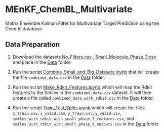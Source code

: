 # MEnKF_ChemBL_Multivariate
Matrix Ensemble Kalman Filter for Multivariate Target Prediction using the Chembl database

## Data Preparation

1. Download the datasets [No_Filters.csv]() , [Small_Molecule_Phase_3.csv](https://drive.google.com/file/d/1BcG5A3Af6GncJoDptH8cLe5AkXbrPqTm/view?usp=sharing) and place in the [Data](https://github.com/Ved-Piyush/MEnKF_ChemBL_Multivariate/tree/main/Data) folder.

2. Run the script [Combine_Small_and_Big_Datasets.ipynb](https://github.com/Ved-Piyush/MEnKF_ChemBL_Multivariate/blob/main/Data_Preparation/Combine_Small_and_Big_Datasets.ipynb) that will create the file `combined_data.csv` in the [Data](https://github.com/Ved-Piyush/MEnKF_ChemBL_Multivariate/tree/main/Data) folder.

3. Run the script [Make_Rdkit_Features.ipynb](https://github.com/Ved-Piyush/MEnKF_ChemBL_Multivariate/blob/main/Data_Preparation/Make_Rdkit_Features.ipynb) which will map the Rdkit features to the Smiles in the `combined_data.csv` dataset. It will then create a file called `combined_data_with_rdkit.csv` in the [Data](https://github.com/Ved-Piyush/MEnKF_ChemBL_Multivariate/tree/main/Data) folder.

4. Run the script [Train_Test_Splits.ipynb](https://github.com/Ved-Piyush/MEnKF_ChemBL_Multivariate/blob/main/Data_Preparation/Train_Test_Splits.ipynb) which will create the files `x_train.csv`, `x_valid.csv`, `y_train.csv`, `y_valid.csv`, `smiles_with_rdkit_with_small_phase_3_features.csv`, and `smiles_with_rdkit_with_small_phase_3_outputs.csv` in the [Data](https://github.com/Ved-Piyush/MEnKF_ChemBL_Multivariate/tree/main/Data) folder
